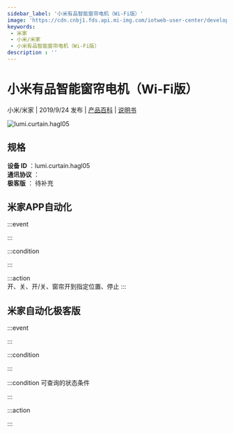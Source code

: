 ```yaml
---
sidebar_label: '小米有品智能窗帘电机（Wi-Fi版）'
image: 'https://cdn.cnbj1.fds.api.mi-img.com/iotweb-user-center/developer_1679047613547QmY4piPo.png?GalaxyAccessKeyId=AKVGLQWBOVIRQ3XLEW&Expires=9223372036854775807&Signature=77BRV42COsO9bKEtcueWbyfk9kE='
keywords: 
 - 米家
 - 小米/米家
 - 小米有品智能窗帘电机（Wi-Fi版）
description : ''
---
```

# 小米有品智能窗帘电机（Wi-Fi版）

小米/米家 | 2019/9/24 发布 | [产品百科](https://home.mi.com/webapp/content/baike/product/index.html?model=lumi.curtain.hagl05/) | [说明书](https://home.mi.com/views/introduction.html?model=lumi.curtain.hagl05&region=cn)

![lumi.curtain.hagl05](https://cdn.cnbj1.fds.api.mi-img.com/iotweb-user-center/developer_1679047613547QmY4piPo.png?GalaxyAccessKeyId=AKVGLQWBOVIRQ3XLEW&Expires=9223372036854775807&Signature=77BRV42COsO9bKEtcueWbyfk9kE=)

## 规格  
> 
**设备 ID** ：lumi.curtain.hagl05  
**通讯协议** ：  
**极客版**  ： 待补充 


## 米家APP自动化  

:::event  

:::

:::condition  

:::

:::action   
开、关、开/关、窗帘开到指定位置、停止
:::

## 米家自动化极客版  

:::event  

:::

:::condition  

:::

:::condition 可查询的状态条件  

:::

:::action  

:::

        
